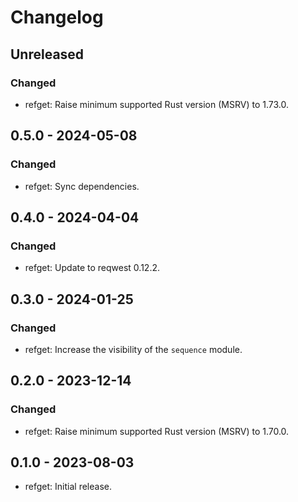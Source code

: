 # Changelog

## Unreleased

### Changed

  * refget: Raise minimum supported Rust version (MSRV) to 1.73.0.

## 0.5.0 - 2024-05-08

### Changed

  * refget: Sync dependencies.

## 0.4.0 - 2024-04-04

### Changed

  * refget: Update to reqwest 0.12.2.

## 0.3.0 - 2024-01-25

### Changed

  * refget: Increase the visibility of the `sequence` module.

## 0.2.0 - 2023-12-14

### Changed

  * refget: Raise minimum supported Rust version (MSRV) to 1.70.0.

## 0.1.0 - 2023-08-03

  * refget: Initial release.
